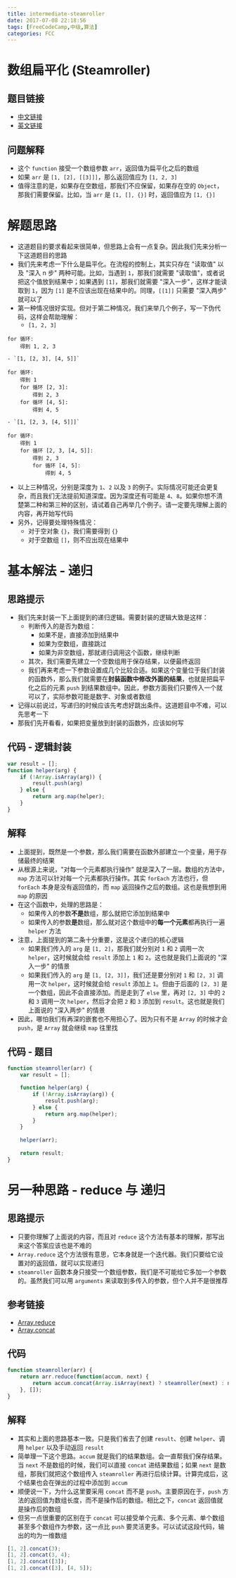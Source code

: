 ```yaml
---
title: intermediate-steamroller
date: 2017-07-08 22:18:56
tags: [FreeCodeCamp,中级,算法]
categories: FCC
---
```


# 数组扁平化 (Steamroller)
## 题目链接
-   [中文链接](https://freecodecamp.cn/challenges/steamroller)
-   [英文链接](https://freecodecamp.com/challenges/steamroller)

## 问题解释
- 这个 `function` 接受一个数组参数 `arr`，返回值为扁平化之后的数组
- 如果 `arr` 是 `[1, [2], [[3]]]`，那么返回值应为 `[1, 2, 3]`
- 值得注意的是，如果存在空数组，那我们不应保留，如果存在空的 `Object`，那我们需要保留。比如，当 `arr` 是 `[1, [], {}]` 时，返回值应为 `[1, {}]`

<!--more-->

# 解题思路
- 这道题目的要求看起来很简单，但思路上会有一点复杂。因此我们先来分析一下这道题目的思路
- 我们先来考虑一下什么是扁平化。在流程的控制上，其实只存在 "读取值" 以及 "深入 n 步" 两种可能。比如，当遇到 `1`，那我们就需要 "读取值"，或者说把这个值放到结果中；如果遇到 `[1]`，那我们就需要 "深入一步"，这样才能读取到 `1`，因为 `[1]` 是不应该出现在结果中的。同理，`[[1]]` 只需要 "深入两步" 就可以了
- 第一种情况很好实现。但对于第二种情况，我们来举几个例子，写一下伪代码，这样会帮助理解：
    - `[1, 2, 3]`

```
for 循环:
    得到 1, 2, 3
```

    - `[1, [2, 3], [4, 5]]`

```
for 循环:
    得到 1
    for 循环 [2, 3]:
        得到 2, 3
    for 循环 [4, 5]:
        得到 4, 5
```

    - `[1, [2, 3, [4, 5]]]`

```
for 循环:
    得到 1
    for 循环 [2, 3, [4, 5]]:
        得到 2, 3
        for 循环 [4, 5]:
            得到 4, 5
```

- 以上三种情况，分别是深度为 `1`、`2` 以及 `3` 的例子。实际情况可能还会更复杂，而且我们无法提前知道深度。因为深度还有可能是 `4`、`8`。如果你想不清楚第二种和第三种的区别，请试着自己再举几个例子。请一定要先理解上面的内容，再开始写代码
- 另外，记得要处理特殊情况：
    - 对于空对象 `{}`，我们需要得到 `{}`
    - 对于空数组 `[]`，则不应出现在结果中

# 基本解法 - 递归
## 思路提示
- 我们先来封装一下上面提到的递归逻辑。需要封装的逻辑大致是这样：
    - 判断传入的是否为数组：
        - 如果不是，直接添加到结果中
        - 如果为空数组，直接跳过
        - 如果为非空数组，那就递归调用这个函数，继续判断
    - 其次，我们需要先建立一个空数组用于保存结果，以便最终返回
    - 我们再来考虑一下参数设置成几个比较合适。如果这个变量位于我们封装的函数外，那么我们就需要在**封装函数中修改外面的结果**，也就是把扁平化之后的元素 `push` 到结果数组中。因此，参数方面我们只要传入一个就可以了，实际参数可能是数字、对象或者数组
- 记得以前说过，写递归的时候应该先考虑好跳出条件。这道题目中不难，可以先思考一下
- 那我们先开看看，如果把变量放到封装的函数外，应该如何写

## 代码 - 逻辑封装
```js
var result = [];
function helper(arg) {
    if (!Array.isArray(arg)) {
        result.push(arg)
    } else {
        return arg.map(helper);
    }
}
```
## 解释
- 上面提到，既然是一个参数，那么我们需要在函数外部建立一个变量，用于存储最终的结果
- 从根源上来说，"对每一个元素都执行操作" 就是深入了一层。数组的方法中，`map` 方法可以针对每一个元素都执行操作。其实 `forEach` 方法也行，但 `forEach` 本身是没有返回值的，而 `map` 返回操作之后的数组。这也是我想到用 `map` 的原因
- 在这个函数中，处理的思路是：
    - 如果传入的参数**不是**数组，那么就把它添加到结果中
    - 如果传入的参数**是**数组，那么就对这个数组中的**每一个元素**都再执行一遍 `helper` 方法
- 注意，上面提到的第二条十分重要，这是这个递归的核心逻辑
    - 如果我们传入的 `arg` 是 `[1, 2]`，那我们就分别对 `1` 和 `2` 调用一次 `helper`，这时候就会给 `result` 添加上 `1` 和 `2`。这也就是我们上面说的 "深入一步" 的情景
    - 如果我们传入的 `arg` 是 `[1, [2, 3]]`，我们还是要分别对 `1` 和 `[2, 3]` 调用一次 `helper`，这时候就会给 `result` 添加上 `1`。但由于后面的 `[2, 3]` 是一个数组，因此不会直接添加。而是走到了 `else` 里，再对 `[2, 3]` 中的 `2` 和 `3` 调用一次 `helper`，然后才会把 `2` 和 `3` 添加到 `result`。这也就是我们上面说的 "深入两步" 的情景
- 因此，哪怕我们有再深的嵌套也不用担心了。因为只有不是 `Array` 的时候才会 `push`，是 `Array` 就会继续 `map` 往里找

## 代码 - 题目
```js
function steamroller(arr) {
    var result = [];

    function helper(arg) {
        if (!Array.isArray(arg)) {
            result.push(arg);
        } else {
            return arg.map(helper);
        }
    }
    
    helper(arr);
    
    return result;
}
```

# 另一种思路 - reduce 与 递归
## 思路提示
- 只要你理解了上面说的内容，而且对 `reduce` 这个方法有基本的理解，那写出来这个答案应该也是不难的
- `Array.reduce` 这个方法很有意思，它本身就是一个迭代器。我们只要给它设置对的返回值，就可以实现递归
- `steamroller` 函数本身只接受一个数组参数，我们是不可能给它多加一个参数的。虽然我们可以用 `arguments` 来读取到多传入的参数，但个人并不是很推荐

## 参考链接
- [Array.reduce](https://developer.mozilla.org/zh-CN/docs/Web/JavaScript/Reference/Global_Objects/Array/Reduce)
- [Array.concat](https://developer.mozilla.org/zh-CN/docs/Web/JavaScript/Reference/Global_Objects/Array/concat)

## 代码
```js
function steamroller(arr) {
    return arr.reduce(function(accum, next) {
        return accum.concat(Array.isArray(next) ? steamroller(next) : next);
    }, []);
}
```

## 解释
- 其实和上面的思路基本一致。只是我们省去了创建 `result`、创建 `helper`、调用 `helper` 以及手动返回 `result`
- 简单理一下这个思路。`accum` 就是我们的结果数组。会一直帮我们保存结果。当 `next` 不是数组的时候，我们可以直接 `concat` 进结果数组；如果 `next` 是数组，那我们就把这个数组传入 `steamroller` 再进行后续计算。计算完成后，这个结果也会在弹出的过程中添加到 `accum`
- 顺便说一下，为什么这里要采用 `concat` 而不是 `push`。主要原因在于，`push` 方法的返回值为数组长度，而不是操作后的数组。相比之下，`concat` 返回值就是操作后的数组
- 但另一点很重要的区别在于 `concat` 可以接受单个元素、多个元素、单个数组甚至多个数组作为参数，这一点比 `push` 要灵活更多。可以试试这段代码，输出的均为一维数组

```js
[1, 2].concat(3);
[1, 2].concat(3, 4);
[1, 2].concat([3]);
[1, 2].concat([3], [4, 5]);
```